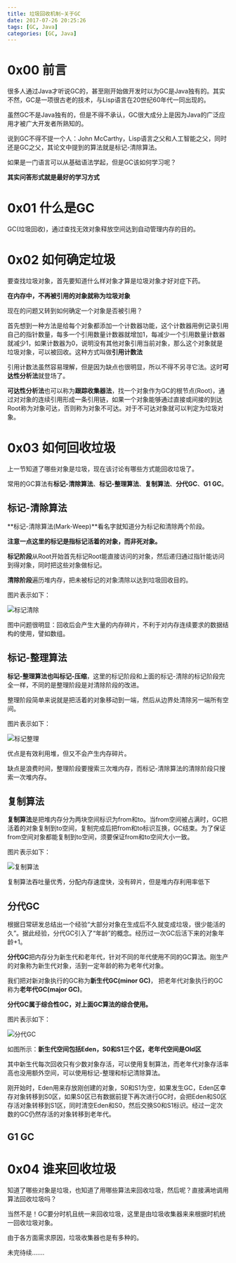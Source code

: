 ```yaml
---
title: 垃圾回收机制~关于GC
date: 2017-07-26 20:25:26
tags: [GC, Java]
categories: [GC, Java]
---
```


# 0x00 前言

很多人通过Java才听说GC的，甚至刚开始做开发时以为GC是Java独有的。其实不然，GC是一项很古老的技术，与Lisp语言在20世纪60年代一同出现的。

虽然GC不是Java独有的，但是不得不承认，GC很大成分上是因为Java的广泛应用才被广大开发者所熟知的。

说到GC不得不提一个人：John McCarthy，Lisp语言之父和人工智能之父，同时还是GC之父，其论文中提到的算法就是标记-清除算法。

如果是一门语言可以从基础语法学起，但是GC该如何学习呢？

**其实问答形式就是最好的学习方式**

# 0x01 什么是GC

GC(垃圾回收)，通过查找无效对象释放空间达到自动管理内存的目的。



# 0x02 如何确定垃圾

要查找垃圾对象，首先要知道什么样对象才算是垃圾对象才好对症下药。

**在内存中，不再被引用的对象就称为垃圾对象**

现在的问题又转到如何确定一个对象是否被引用？

首先想到一种方法是给每个对象都添加一个计数器功能，这个计数器用例记录引用自己的指针数量，每多一个引用数量计数器就增加1，每减少一个引用数量计数器就减少1，如果计数器为0，说明没有其他对象引用当前对象，那么这个对象就是垃圾对象，可以被回收。这种方式叫做**引用计数法**

引用计数法虽然容易理解，但是因为缺点也很明显，所以不得不另寻它法。这时**可达性分析法**就登场了。

**可达性分析法**也可以称为**跟踪收集器法**，找一个对象作为GC的根节点(Root)，通过对对象的连续引用形成一条引用链，如果一个对象能够通过直接或间接的到达Root称为对象可达，否则称为对象不可达。对于不可达对象就可以判定为垃圾对象。



# 0x03 如何回收垃圾

上一节知道了哪些对象是垃圾，现在该讨论有哪些方式能回收垃圾了。

常用的GC算法有**标记-清除算法**、**标记-整理算法**、**复制算法**、**分代GC**、**G1 GC**。

## 标记-清除算法

**标记-清除算法(Mark-Weep)**看名字就知道分为标记和清除两个阶段。

**注意一点这里的标记是指标记活着的对象，而非死对象。**

**标记阶段**从Root开始首先标记Root能直接访问的对象，然后递归通过指针能访问到得对象，同时把这些对象做标记。

**清除阶段**遍历堆内存，把未被标记的对象清除以达到垃圾回收目的。

图片表示如下：

![标记清除](http://othg5ggzi.bkt.clouddn.com/%E6%A0%87%E8%AE%B0%E6%B8%85%E9%99%A4.png)

图中问题很明显：回收后会产生大量的内存碎片，不利于对内存连续要求的数据结构的使用，譬如数组。



## 标记-整理算法

**标记-整理算法也叫标记-压缩**，这里的标记阶段和上面的标记-清除的标记阶段完全一样，不同的是整理阶段是对清除阶段的改进。

整理阶段简单来说就是把活着的对象移动到一端，然后从边界处清除另一端所有空间。

图片表示如下：

![标记整理](http://othg5ggzi.bkt.clouddn.com/%E6%A0%87%E8%AE%B0%E6%95%B4%E7%90%86.png)



优点是有效利用堆，但又不会产生内存碎片。

缺点是浪费时间，整理阶段要搜索三次堆内存，而标记-清除算法的清除阶段只搜索一次堆内存。



## 复制算法

**复制算法**是把堆内存分为两块空间标识为from和to。当from空间被占满时，GC把活着的对象复制到to空间，复制完成后把from和to标识互换，GC结束。为了保证from空间对象都能复制到to空间，须要保证from和to空间大小一致。

图片表示如下：

![复制算法](http://othg5ggzi.bkt.clouddn.com/%E5%A4%8D%E5%88%B6%E7%AE%97%E6%B3%95.png)



复制算法吞吐量优秀，分配内存速度快，没有碎片，但是堆内存利用率低下



## 分代GC

根据日常研发总结出一个经验“大部分对象在生成后不久就变成垃圾，很少能活的久”。据此经验，分代GC引入了“年龄”的概念。经历过一次GC后活下来的对象年龄+1。

**分代GC**把内存分为新生代和老年代，针对不同的年代使用不同的GC算法。刚生产的对象称为新生代对象，活到一定年龄的称为老年代对象。

我们把对新对象执行的GC称为**新生代GC(minor GC)**， 把老年代对象执行的GC称为**老年代GC(major GC)**。

**分代GC属于综合性GC，对上面GC算法的综合使用。**

图片表示如下：

![分代GC](http://othg5ggzi.bkt.clouddn.com/%E5%88%86%E4%BB%A3%E5%9B%9E%E6%94%B6.png)

如图所示：**新生代空间包括Eden，S0和S1三个区，老年代空间是Old区**

其中新生代每次回收只有少数对象存活，可以使用复制算法，而老年代对象存活率高也没用额外空间，可以使用标记-整理和标记清除算法。

刚开始时，Eden用来存放刚创建的对象，S0和S1为空，如果发生GC，Eden区幸存对象转移到S0区，如果S0区已有数据前提下再次进行GC时，会把Eden和S0区存活对象转移到S1区，同时清空Eden和S0，然后交换S0和S1标识。经过一定次数的GC仍然存活的对象转移到老年代。



## G1 GC





# 0x04 谁来回收垃圾

知道了哪些对象是垃圾，也知道了用哪些算法来回收垃圾，然后呢？直接满地调用算法回收垃圾吗？

当然不是！GC要分时机且统一来回收垃圾，这里是由垃圾收集器来来根据时机统一回收垃圾对象。

由于各方面需求原因，垃圾收集器也是有多种的。



未完待续.......